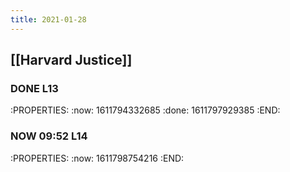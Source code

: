 ```yaml
---
title: 2021-01-28
---
```


## [[Harvard Justice]]
### DONE L13
:PROPERTIES:
:now: 1611794332685
:done: 1611797929385
:END:
### NOW 09:52 L14
:PROPERTIES:
:now: 1611798754216
:END:
###

